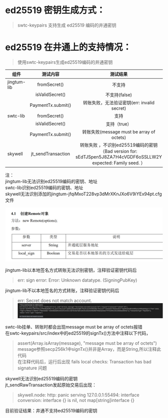 # ed25519 密钥生成方式：

> swtc-keypairs 支持生成 ed25519 编码的井通密钥

# ed25519 在井通上的支持情况：
> 使用swtc-keypairs生成ed25519编码的井通密钥

| 组件        |      测试内容      |                                          测试结果                                           |
| ----------- | :----------------: | :-----------------------------------------------------------------------------------------: |
| jingtum-lib |    fromSecret()    |                                        不支持                                         |
|             |  isValidSecret()   |                                          不支持(false)                              |
|             | PaymentTx.submit() |                             转账失败，无法验证密钥(err: invalid secret)                              |
| swtc-lib    |    fromSecret()    |                                         支持                                          |
|             |  isValidSecret()   |                                          支持（true）                                           |
|             | PaymentTx.submit() | 转账失败(message must be array of octets) |
| skywell     | jt_sendTransaction |                                        转账失败 ，不识别ed25519编码的密钥（Bad version for: sEdTJSpen5J8ZA7H4cVGDF6oSSLLW2Y expected: Family seed. ）  </br>  |

注：</br>
jingtum-lib无法识别ed25519编码的密钥、地址</br>
swtc-lib识别ed25519编码的密钥、地址</br>
skywell无法识别添加的jingtum-jfqiMxoT228vp3dMrXKnJXo6V9iYEx94pt.cfg文件</br>

![Image text](https://github.com/zcZhang123/PFP30/blob/master/img/isLocalSign.png)

jingtum-lib以本地签名方式转账无法识别密钥，注释验证密钥代码后
>err: sign error: Error: Unknown datatype. (SigningPubKey)

jingtum-lib不以本地签名的方式转账，注释验证密钥代码后
>err: Secret does not match account.
![Image text](https://github.com/zcZhang123/PFP30/raw/master/img/NoLocalSignResult.png)

swtc-lib挂单、转账时都会出现message must be array of octets报错</br>
在swtc-keypairs/src/index中的ed25519的signTx()方法中注释以下代码，
> assert(Array.isArray(message), "message must be array of octets")</br>
message参照secp256k1中signTx()并非是Array，而是String,所以注释此代码</br>
在注释代码后，运行后出现 fails local checks: Transaction has bad signature 问题</br>

skywell无法识别ed25519编码的密钥</br>
jt_sendRawTransaction发起原始交易后出现：</br>
>skywell.node: http: panic serving 127.0.0.1:55494: interface conversion: interface {} is nil, not map[string]interface {}

目前验证结果：井通不支持ed25519编码的密钥